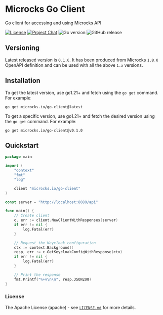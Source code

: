 # Microcks Go Client

Go client for accessing and using Microcks API


[![License](https://img.shields.io/github/license/microcks/microcks-go-client?style=for-the-badge&logo=apache)](https://www.apache.org/licenses/LICENSE-2.0)
[![Project Chat](https://img.shields.io/badge/discord-microcks-pink.svg?color=7289da&style=for-the-badge&logo=discord)](https://microcks.io/discord-invite/)
![Go version](https://img.shields.io/github/go-mod/go-version/microcks/microcks-go-client?style=for-the-badge&logo=go)
![GitHub release](https://img.shields.io/github/downloads-pre/microcks/microcks-go-client/latest/total?style=for-the-badge)


## Versioning

Latest released version is `0.1.0`. It has been produced from Microcks `1.8.0` OpenAPI definition and can be used with all the above `1.x` versions.


## Installation

To get the latest version, use go1.21+ and fetch using the `go get` command. For example:

```
go get microcks.io/go-client@latest
```

To get a specific version, use go1.21+ and fetch the desired version using the `go get` command. For example:

```
go get microcks.io/go-client@v0.1.0
```

## Quickstart

```go
package main

import (
	"context"
	"fmt"
	"log"

	client "microcks.io/go-client"
)

const server = "http://localhost:8080/api"

func main() {
	// Create client
	c, err := client.NewClientWithResponses(server)
	if err != nil {
		log.Fatal(err)
	}

	// Request the Keycloak configuration
	ctx := context.Background()
	resp, err := c.GetKeycloakConfigWithResponse(ctx)
	if err != nil {
		log.Fatal(err)
	}

	// Print the response
	fmt.Printf("%+v\n\n", resp.JSON200)
}
```

### License

The Apache License (apache) - see [`LICENSE.md`](https://github.com/microcks/microcks-go-client/blob/main/LICENSE.md) for more details.
